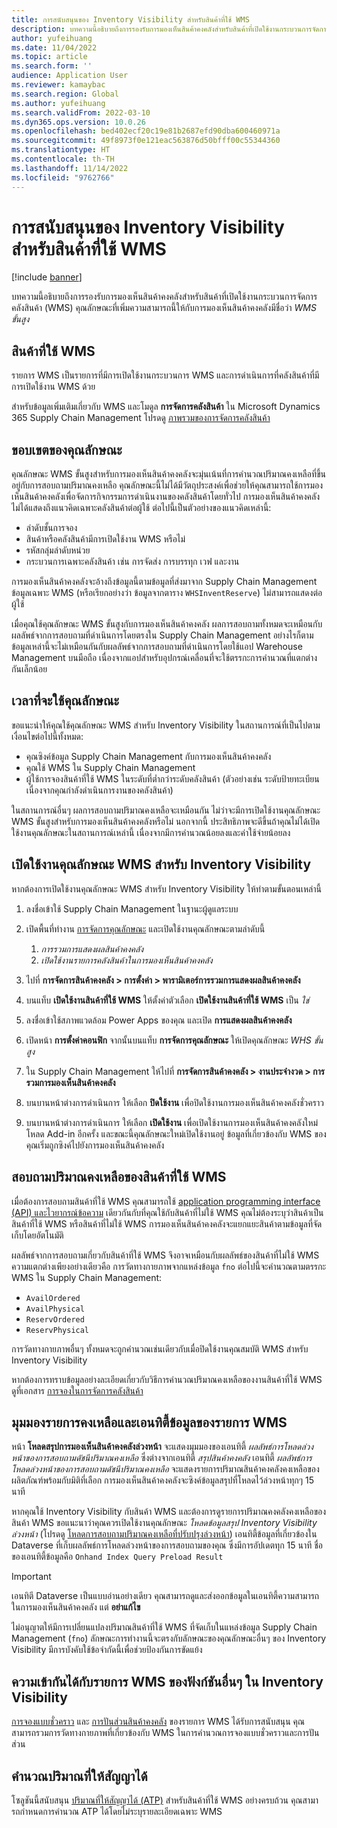```yaml
---
title: การสนับสนุนของ Inventory Visibility สำหรับสินค้าที่ใช้ WMS
description: บทความนี้อธิบายถึงการรองรับการมองเห็นสินค้าคงคลังสำหรับสินค้าที่เปิดใช้งานกระบวนการจัดการคลังสินค้า (รายการ WMS)
author: yufeihuang
ms.date: 11/04/2022
ms.topic: article
ms.search.form: ''
audience: Application User
ms.reviewer: kamaybac
ms.search.region: Global
ms.author: yufeihuang
ms.search.validFrom: 2022-03-10
ms.dyn365.ops.version: 10.0.26
ms.openlocfilehash: bed402ecf20c19e81b2687efd90dba600460971a
ms.sourcegitcommit: 49f8973f0e121eac563876d50bfff00c55344360
ms.translationtype: HT
ms.contentlocale: th-TH
ms.lasthandoff: 11/14/2022
ms.locfileid: "9762766"
---
```

# <a name="inventory-visibility-support-for-wms-items"></a>การสนับสนุนของ Inventory Visibility สำหรับสินค้าที่ใช้ WMS

[!include [banner](../includes/banner.md)]

บทความนี้อธิบายถึงการรองรับการมองเห็นสินค้าคงคลังสำหรับสินค้าที่เปิดใช้งานกระบวนการจัดการคลังสินค้า (WMS) คุณลักษณะที่เพิ่มความสามารถนี้ให้กับการมองเห็นสินค้าคงคลังมีชื่อว่า *WMS ขั้นสูง*

## <a name="wms-items"></a>สินค้าที่ใช้ WMS

รายการ WMS เป็นรายการที่มีการเปิดใช้งานกระบวนการ WMS และการดำเนินการที่คลังสินค้าที่มีการเปิดใช้งาน WMS ด้วย

สำหรับข้อมูลเพิ่มเติมเกี่ยวกับ WMS และโมดูล **การจัดการคลังสินค้า** ใน Microsoft Dynamics 365 Supply Chain Management โปรดดู [ภาพรวมของการจัดการคลังสินค้า](../warehousing/warehouse-management-overview.md)

## <a name="scope-of-the-feature"></a>ขอบเขตของคุณลักษณะ

คุณลักษณะ WMS ขั้นสูงสำหรับการมองเห็นสินค้าคงคลังจะมุ่นเน้นที่การคํานวณปริมาณคงเหลือที่ขึ้นอยู่กับการสอบถามปริมาณคงเหลือ คุณลักษณะนี้ไม่ได้มีวัตถุประสงค์เพื่อช่วยให้คุณสามารถใช้การมองเห็นสินค้าคงคลังเพื่อจัดการกิจกรรมการดำเนินงานของคลังสินค้าโดยทั่วไป การมองเห็นสินค้าคงคลังไม่ได้แสดงถึงแนวคิดเฉพาะคลังสินค้าต่อผู้ใช้ ต่อไปนี้เป็นตัวอย่างของแนวคิดเหล่านี้:

- ลำดับชั้นการจอง
- สินค้าหรือคลังสินค้ามีการเปิดใช้งาน WMS หรือไม่
- รหัสกลุ่มลำดับหน่วย
- กระบวนการเฉพาะคลังสินค้า เช่น การจัดส่ง การบรรทุก เวฟ และงาน

การมองเห็นสินค้าคงคลังจะอ้างถึงข้อมูลนี้ตามข้อมูลที่ส่งมาจาก Supply Chain Management ข้อมูลเฉพาะ WMS (หรือเรียกอย่างว่า ข้อมูลจากตาราง `WHSInventReserve`) ไม่สามารถแสดงต่อผู้ใช้

เมื่อคุณใช้คุณลักษณะ WMS ขั้นสูงกับการมองเห็นสินค้าคงคลัง ผลการสอบถามทั้งหมดจะเหมือนกับผลลัพธ์จากการสอบถามที่ดําเนินการโดยตรงใน Supply Chain Management อย่างไรก็ตาม ข้อมูลเหล่านี้จะไม่เหมือนกันกับผลลัพธ์จากการสอบถามที่ดําเนินการโดยใช้แอป Warehouse Management บนมือถือ เนื่องจากแอปสำหรับอุปกรณ์เคลื่อนที่จะใช้ตรรกะการคํานวณที่แตกต่างกันเล็กน้อย

## <a name="when-to-use-the-feature"></a>เวลาที่จะใช้คุณลักษณะ

ขอแนะนำให้คุณใช้คุณลักษณะ WMS สำหรับ Inventory Visibility ในสถานการณ์ที่เป็นไปตามเงื่อนไขต่อไปนี้ทั้งหมด:

- คุณซิงค์ข้อมูล Supply Chain Management กับการมองเห็นสินค้าคงคลัง
- คุณใช้ WMS ใน Supply Chain Management
- ผู้ใช้การจองสินค้าที่ใช้ WMS ในระดับที่ต่ำกว่าระดับคลังสินค้า (ตัวอย่างเช่น ระดับป้ายทะเบียน เนื่องจากคุณกำลังดำเนินการงานของคลังสินค้า)

ในสถานการณ์อื่นๆ ผลการสอบถามปริมาณคงเหลือจะเหมือนกัน ไม่ว่าจะมีการเปิดใช้งานคุณลักษณะ WMS ขั้นสูงสำหรับการมองเห็นสินค้าคงคลังหรือไม่ นอกจากนี้ ประสิทธิภาพจะดีขึ้นถ้าคุณไม่ได้เปิดใช้งานคุณลักษณะในสถานการณ์เหล่านี้ เนื่องจากมีการคํานวณน้อยลงและค่าใช้จ่ายน้อยลง

## <a name="enable-the-wms-feature-for-inventory-visibility"></a>เปิดใช้งานคุณลักษณะ WMS สำหรับ Inventory Visibility

หากต้องการเปิดใช้งานคุณลักษณะ WMS สำหรับ Inventory Visibility ให้ทำตามขั้นตอนเหล่านี้

1. ลงชื่อเข้าใช้ Supply Chain Management ในฐานะผู้ดูแลระบบ
1. เปิดพื้นที่ทำงาน [การจัดการคุณลักษณะ](../../fin-ops-core/fin-ops/get-started/feature-management/feature-management-overview.md) และเปิดใช้งานคุณลักษณะตามลำดับนี้

    1. *การรวมการแสดงผลสินค้าคงคลัง*
    1. *เปิดใช้งานรายการคลังสินค้าในการมองเห็นสินค้าคงคลัง*

1. ไปที่ **การจัดการสินค้าคงคลัง \> การตั้งค่า \> พารามิเตอร์การรวมการแสดงผลสินค้าคงคลัง**
1. บนแท็บ **เปิดใช้งานสินค้าที่ใช้ WMS** ให้ตั้งค่าตัวเลือก **เปิดใช้งานสินค้าที่ใช้ WMS** เป็น *ใช่*
1. ลงชื่อเข้าใช้สภาพแวดล้อม Power Apps ของคุณ และเปิด **การแสดงผลสินค้าคงคลัง**
1. เปิดหน้า **การตั้งค่าคอนฟิก** จากนั้นบนแท็บ **การจัดการคุณลักษณะ** ให้เปิดคุณลักษณะ *WHS ขั้นสูง*
1. ใน Supply Chain Management ให้ไปที่ **การจัดการสินค้าคงคลัง \> งานประจำงวด \> การรวมการมองเห็นสินค้าคงคลัง**
1. บนบานหน้าต่างการดำเนินการ ให้เลือก **ปิดใช้งาน** เพื่อปิดใช้งานการมองเห็นสินค้าคงคลังชั่วคราว
1. บนบานหน้าต่างการดำเนินการ ให้เลือก **เปิดใช้งาน** เพื่อเปิดใช้งานการมองเห็นสินค้าคงคลังใหม่ โหลด Add-in อีกครั้ง และขณะนี้คุณลักษณะใหม่เปิดใช้งานอยู่ ข้อมูลที่เกี่ยวข้องกับ WMS ของคุณเริ่มถูกซิงค์ไปยังการมองเห็นสินค้าคงคลัง

## <a name="query-on-hand-quantities-of-wms-items"></a>สอบถามปริมาณคงเหลือของสินค้าที่ใช้ WMS

เมื่อต้องการสอบถามสินค้าที่ใช้ WMS คุณสามารถใช้ [application programming interface (API) และไวยากรณ์ข้อความ](inventory-visibility-api.md) เดียวกันกับที่คุณใช้กับสินค้าที่ไม่ใช้ WMS คุณไม่ต้องระบุว่าสินค้าเป็นสินค้าที่ใช้ WMS หรือสินค้าที่ไม่ใช้ WMS การมองเห็นสินค้าคงคลังจะแยกแยะสินค้าตามข้อมูลที่จัดเก็บโดยอัตโนมัติ

ผลลัพธ์จากการสอบถามเกี่ยวกับสินค้าที่ใช้ WMS จึงอาจเหมือนกับผลลัพธ์ของสินค้าที่ไม่ใช้ WMS ความแตกต่างเพียงอย่างเดียวคือ การวัดทางกายภาพจากแหล่งข้อมูล `fno` ต่อไปนี้จะคํานวณตามตรรกะ WMS ใน Supply Chain Management:

- `AvailOrdered`
- `AvailPhysical`
- `ReservOrdered`
- `ReservPhysical`

การวัดทางกายภาพอื่นๆ ทั้งหมดจะถูกคํานวณเช่นเดียวกับเมื่อปิดใช้งานคุณสมบัติ WMS สำหรับ Inventory Visibility

หากต้องการทราบข้อมูลอย่างละเอียดเกี่ยวกับวิธีการคํานวณปริมาณคงเหลือของงานสินค้าที่ใช้ WMS ดูที่เอกสาร [การจองในการจัดการคลังสินค้า](https://www.microsoft.com/download/details.aspx?id=43284)

## <a name="on-hand-list-view-and-data-entity-for-wms-items"></a>มุมมองรายการคงเหลือและเอนทิตี้ข้อมูลของรายการ WMS

หน้า **โหลดสรุปการมองเห็นสินค้าคงคลังล่วงหน้า** จะแสดงมุมมองของเอนทิตี้ *ผลลัพธ์การโหลดล่วงหน้าของการสอบถามดัชนีปริมาณคงเหลือ* ซึ่งต่างจากเอนทิตี้ *สรุปสินค้าคงคลัง* เอนทิตี้ *ผลลัพธ์การโหลดล่วงหน้าของการสอบถามดัชนีปริมาณคงเหลือ* จะแสดงรายการปริมาณสินค้าคงคลังคงเหลือของผลิตภัณฑ์พร้อมกับมิติที่เลือก การมองเห็นสินค้าคงคลังจะซิงค์ข้อมูลสรุปที่โหลดไว้ล่วงหน้าทุกๆ 15 นาที

หากคุณใช้ Inventory Visibility กับสินค้า WMS และต้องการดูรายการปริมาณคงคลังคงเหลือของสินค้า WMS ขอแนะนาว่าคุณควรเปิดใช้งานคุณลักษณะ *โหลดข้อมูลสรุป Inventory Visibility ล่วงหน้า* (โปรดดู [โหลดการสอบถามปริมาณคงเหลือที่ปรับปรุงล่วงหน้า](inventory-visibility-power-platform.md#preload-streamlined-onhand-query)) เอนทิตี้ข้อมูลที่เกี่ยวข้องใน Dataverse ที่เก็บผลลัพธ์การโหลดล่วงหน้าของการสอบถามของคุณ ซึ่งมีการอัปเดตทุก 15 นาที ชื่อของเอนทิตี้ข้อมูลคือ  `Onhand Index Query Preload Result`

> [!IMPORTANT]
> เอนทิตี Dataverse เป็นแบบอ่านอย่างเดียว คุณสามารถดูและส่งออกข้อมูลในเอนทิตี้ความสามารถในการมองเห็นสินค้าคงคลัง แต่ **อย่าแก้ไข**

ไม่อนุญาตให้มีการเปลี่ยนแปลงปริมาณสินค้าที่ใช้ WMS ที่จัดเก็บในแหล่งข้อมูล Supply Chain Management (`fno`) ลักษณะการทำงานนี้จะตรงกับลักษณะของคุณลักษณะอื่นๆ ของ Inventory Visibility มีการบังคับใช้ข้อจํากัดนี้เพื่อช่วยป้องกันการขัดแย้ง

## <a name="wms-item-compatibility-for-other-functions-in-inventory-visibility"></a>ความเข้ากันได้กับรายการ WMS ของฟังก์ชันอื่นๆ ใน Inventory Visibility

[การจองแบบชั่วคราว](inventory-visibility-reservations.md) และ [การปันส่วนสินค้าคงคลัง](inventory-visibility-allocation.md) ของรายการ WMS ได้รับการสนับสนุน คุณสามารถรวมการวัดทางกายภาพที่เกี่ยวข้องกับ WMS ในการคํานวณการจองแบบชั่วคราวและการปันส่วน

## <a name="calculate-available-to-promise-quantities"></a>คํานวณปริมาณที่ให้สัญญาได้

โซลูชันนี้สนับสนุน [ปริมาณที่ให้สัญญาได้ (ATP)](inventory-visibility-available-to-promise.md) สำหรับสินค้าที่ใช้ WMS อย่างครบถ้วน คุณสามารถกําหนดการคํานวณ ATP ได้โดยไม่ระบุรายละเอียดเฉพาะ WMS
